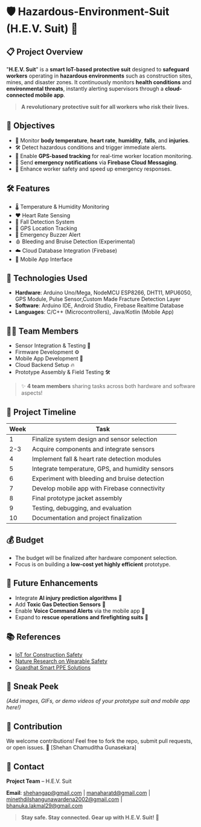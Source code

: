 # 🛡️ Hazardous-Environment-Suit (H.E.V. Suit) 🚧

## 📋 Project Overview
"**H.E.V. Suit**" is a **smart IoT-based protective suit** designed to **safeguard workers** operating in **hazardous environments** such as construction sites, mines, and disaster zones. 
It continuously monitors **health conditions** and **environmental threats**, instantly alerting supervisors through a **cloud-connected mobile app**.

> **A revolutionary protective suit for all workers who risk their lives.**

## 🎯 Objectives
- 🧠 Monitor **body temperature**, **heart rate**, **humidity**, **falls**, and **injuries**.
- 🛠️ Detect hazardous conditions and trigger immediate alerts.
- 🔎 Enable **GPS-based tracking** for real-time worker location monitoring.
- 📲 Send **emergency notifications** via **Firebase Cloud Messaging**.
- 👷 Enhance worker safety and speed up emergency responses.

## 🛠️ Features
- 🌡️ Temperature & Humidity Monitoring
- ❤️ Heart Rate Sensing
- 🛑 Fall Detection System
- 🛁 GPS Location Tracking
- 🚨 Emergency Buzzer Alert
- 🩸 Bleeding and Bruise Detection (Experimental)
- ☁️ Cloud Database Integration (Firebase)
- 📱 Mobile App Interface

## 🧹 Technologies Used
- **Hardware**: Arduino Uno/Mega, NodeMCU ESP8266, DHT11, MPU6050, GPS Module, Pulse Sensor,Custom Made Fracture Detection Layer
- **Software**: Arduino IDE, Android Studio, Firebase Realtime Database
- **Languages**: C/C++ (Microcontrollers), Java/Kotlin (Mobile App)

## 🧑‍💻 Team Members
- Sensor Integration & Testing 🔬
- Firmware Development ⚙️
- Mobile App Development 📱
- Cloud Backend Setup 🔥
- Prototype Assembly & Field Testing 🛠️

> ✨ **4 team members** sharing tasks across both hardware and software aspects!

## 📅 Project Timeline
| Week | Task |
|-----|------|
| 1 | Finalize system design and sensor selection |
| 2-3 | Acquire components and integrate sensors |
| 4 | Implement fall & heart rate detection modules |
| 5 | Integrate temperature, GPS, and humidity sensors |
| 6 | Experiment with bleeding and bruise detection |
| 7 | Develop mobile app with Firebase connectivity |
| 8 | Final prototype jacket assembly |
| 9 | Testing, debugging, and evaluation |
| 10 | Documentation and project finalization |

## 💰 Budget
- The budget will be finalized after hardware component selection.
- Focus is on building a **low-cost yet highly efficient** prototype.

## 🚀 Future Enhancements
- Integrate **AI injury prediction algorithms** 🤖
- Add **Toxic Gas Detection Sensors** 🧪
- Enable **Voice Command Alerts** via the mobile app 🎤
- Expand to **rescue operations and firefighting suits** 🚒

## 📚 References
- [IoT for Construction Safety](https://blynk.io/blog/how-construction-companies-are-using-iot-for-safety-and-efficiency)
- [Nature Research on Wearable Safety](https://www.nature.com/articles/s41598-024-78931-0)
- [Guardhat Smart PPE Solutions](https://www.guardhat.com)

## 📸 Sneak Peek
_(Add images, GIFs, or demo videos of your prototype suit and mobile app here!)_

## 🌟 Contribution
We welcome contributions! Feel free to fork the repo, submit pull requests, or open issues. 💪
[Shehan Chamuditha Gunasekara]
## 📨 Contact
**Project Team** – H.E.V. Suit

**Email**: shehangap@gmail.com | manaharatd@gmail.com | minethdilshangunawardena2002@gmail.com | bhanuka.lakmal29@gmail.com

> **Stay safe. Stay connected. Gear up with H.E.V. Suit!** 🚪
